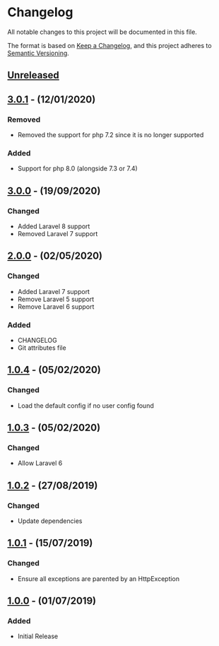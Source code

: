# Changelog

All notable changes to this project will be documented in this file.

The format is based on [Keep a Changelog](https://keepachangelog.com/en/1.0.0/),
and this project adheres to [Semantic Versioning](https://semver.org/spec/v2.0.0.html).

## [Unreleased]

## [3.0.1] - (12/01/2020)

### Removed
- Removed the support for php 7.2 since it is no longer supported

### Added
- Support for php 8.0 (alongside 7.3 or 7.4)

## [3.0.0] - (19/09/2020)

### Changed
- Added Laravel 8 support
- Removed Laravel 7 support

## [2.0.0] - (02/05/2020)

### Changed
- Added Laravel 7 support
- Remove Laravel 5 support
- Remove Laravel 6 support

### Added
- CHANGELOG
- Git attributes file

## [1.0.4] - (05/02/2020)

### Changed
- Load the default config if no user config found

## [1.0.3] - (05/02/2020)

### Changed
- Allow Laravel 6

## [1.0.2] - (27/08/2019)

### Changed
- Update dependencies

## [1.0.1] - (15/07/2019)

### Changed
- Ensure all exceptions are parented by an HttpException

## [1.0.0] - (01/07/2019)

### Added
- Initial Release

[Unreleased]: https://github.com/linkeys-app/signed-url/compare/v3.0.1...HEAD
[3.0.1]: https://github.com/linkeys-app/signed-url/compare/v3.0.0...v3.0.1
[3.0.0]: https://github.com/linkeys-app/signed-url/compare/v2.0.0...v3.0.0
[2.0.0]: https://github.com/linkeys-app/signed-url/compare/v1.0.4...v2.0.0
[1.0.4]: https://github.com/linkeys-app/signed-url/compare/v1.0.3...v1.0.4
[1.0.3]: https://github.com/linkeys-app/signed-url/compare/v1.0.2...v1.0.3
[1.0.2]: https://github.com/linkeys-app/signed-url/compare/v1.0.1...v1.0.2
[1.0.1]: https://github.com/linkeys-app/signed-url/compare/v1.0.0...v1.0.1
[1.0.0]: https://github.com/linkeys-app/signed-url/releases/tag/v1.0.0
